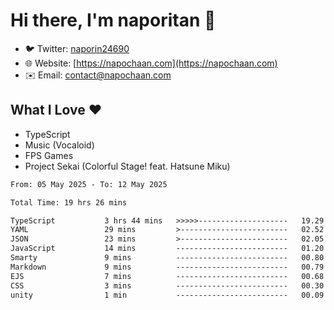 # Hi there, I'm naporitan 👋

- 🐦 Twitter: [naporin24690](https://twitter.com/naporin24690)
- 🌐 Website: [https://napochaan.com](https://napochaan.com)
- ✉️ Email: [contact@napochaan.com](mailto:contact@napochaan.com)

## What I Love ❤️
- TypeScript
- Music (Vocaloid)
- FPS Games
- Project Sekai (Colorful Stage! feat. Hatsune Miku)

<!--START_SECTION:waka-->

```txt
From: 05 May 2025 - To: 12 May 2025

Total Time: 19 hrs 26 mins

TypeScript           3 hrs 44 mins   >>>>>--------------------   19.29 %
YAML                 29 mins         >------------------------   02.52 %
JSON                 23 mins         >------------------------   02.05 %
JavaScript           14 mins         -------------------------   01.20 %
Smarty               9 mins          -------------------------   00.80 %
Markdown             9 mins          -------------------------   00.79 %
EJS                  7 mins          -------------------------   00.68 %
CSS                  3 mins          -------------------------   00.30 %
unity                1 min           -------------------------   00.09 %
```

<!--END_SECTION:waka-->

